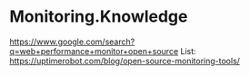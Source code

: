 # Monitoring.Knowledge
https://www.google.com/search?q=web+performance+monitor+open+source List: https://uptimerobot.com/blog/open-source-monitoring-tools/
